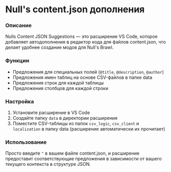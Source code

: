 # Null's сontent.json дополнения

### Описание
Nulls Content JSON Suggestions — это расширение VS Code, которое добавляет автодополнения в редактор кода для файлов content.json, что делает удобнее создание модов для Null's Brawl.

### Функции
- Предложения для специальных полей (`@title`, `@description`, `@author`)
- Предложения имен таблиц на основе CSV-файлов в папке data
- Предложения строк для каждой таблицы
- Предложения столбцов для каждой строки

### Настройка
1. Установите расширение в VS Code
2. Создайте папку `data` в директории расширения
3. Поместите CSV-таблицы из папок `csv_logic`, `csv_client` и `localization` в папку data (расширение автоматически их прочитает)

### Использование
Просто введите `"` в вашем файле content.json, и расширение предоставит соответствующие предложения в зависимости от вашего текущего контекста в структуре JSON.